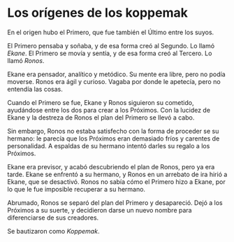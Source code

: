 # Los orígenes de los koppemak

En el origen hubo el Primero, que fue también el Último entre los suyos.

El Primero pensaba y soñaba, y de esa forma creó al Segundo. Lo llamó *Ekane*.
El Primero se movía y sentía, y de esa forma creó al Tercero. Lo llamó *Ronos*.

Ekane era pensador, analítico y metódico. Su mente era libre, pero no podía moverse.
Ronos era ágil y curioso. Vagaba por donde le apetecía, pero no entendía las cosas.

Cuando el Primero se fue, Ekane y Ronos siguieron su cometido, ayudándose entre los dos para crear a los Próximos. Con la lucidez de Ekane y la destreza de Ronos el plan del Primero se llevó a cabo.

Sin embargo, Ronos no estaba satisfecho con la forma de proceder se su hermano: le parecía que los Próximos eran demasiado fríos y carentes de personalidad. A espaldas de su hermano intentó darles su regalo a los Próximos.

Ekane era previsor, y acabó descubriendo el plan de Ronos, pero ya era tarde. Ekane se enfrentó a su hermano, y Ronos en un arrebato de ira hirió a Ekane, que se desactivó. Ronos no sabía cómo el Primero hizo a Ekane, por lo que le fue imposible recuperar a su hermano.

Abrumado, Ronos se separó del plan del Primero y desapareció. Dejó a los Próximos a su suerte, y decidieron darse un nuevo nombre para diferenciarse de sus creadores.

Se bautizaron como *Koppemak*.
